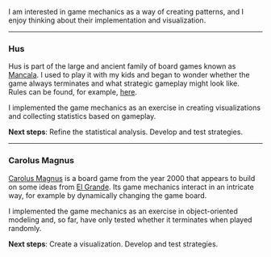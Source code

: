 I am interested in game mechanics as a way of creating patterns, and I enjoy thinking about their implementation and visualization.

---

### **Hus**

Hus is part of the large and ancient family of board games known as [Mancala](https://de.wikipedia.org/wiki/Mancala). I used to play it with my kids and began to wonder whether the game always terminates and what strategic gameplay might look like.  
Rules can be found, for example, [here](https://www.helpster.de/hus-spielanleitung-fuer-dieses-steinchenspiel_86839).

I implemented the game mechanics as an exercise in creating visualizations and collecting statistics based on gameplay.

**Next steps**: Refine the statistical analysis. Develop and test strategies.

---

### **Carolus Magnus**

[Carolus Magnus](https://de.wikipedia.org/wiki/Carolus_Magnus_(Spiel)) is a board game from the year 2000 that appears to build on some ideas from [El Grande](https://de.wikipedia.org/wiki/El_Grande). Its game mechanics interact in an intricate way, for example by dynamically changing the game board.

I implemented the game mechanics as an exercise in object-oriented modeling and, so far, have only tested whether it terminates when played randomly.

**Next steps**: Create a visualization. Develop and test strategies.
